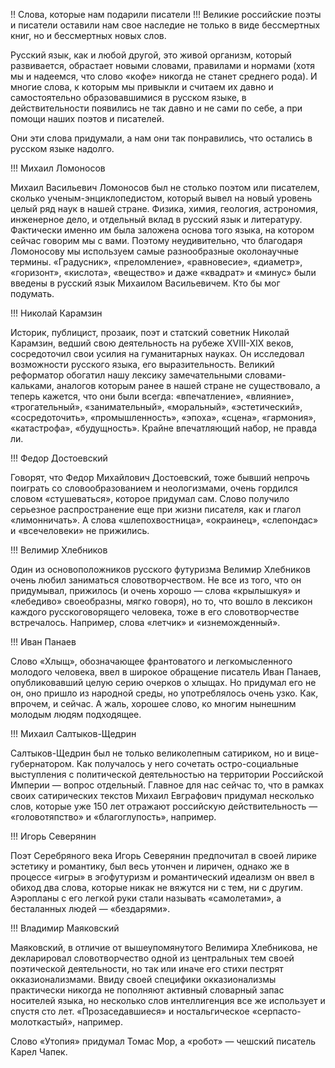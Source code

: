 !! Слова, которые нам подарили писатели
!!! Великие российские поэты и писатели оставили нам свое наследие не только в виде бессмертных книг, но и бессмертных новых слов.

Русский язык, как и любой другой, это живой организм, который развивается, обрастает новыми словами, правилами и нормами (хотя мы и надеемся, что слово «кофе» никогда не станет среднего рода). И многие слова, к которым мы привыкли и считаем их давно и самостоятельно образовавшимися в русском языке, в действительности появились не так давно и не сами по себе, а при помощи наших поэтов и писателей.

Они эти слова придумали, а нам они так понравились, что остались в русском языке надолго.

!!! Михаил Ломоносов

Михаил Васильевич Ломоносов был не столько поэтом или писателем, сколько ученым-энциклопедистом, который вывел на новый уровень целый ряд наук в нашей стране. Физика, химия, геология, астрономия, инженерное дело, и отдельный вклад в русский язык и литературу. Фактически именно им была заложена основа того языка, на котором сейчас говорим мы с вами. Поэтому неудивительно, что благодаря Ломоносову мы используем самые разнообразные околонаучные термины. «Градусник», «преломление», «равновесие», «диаметр», «горизонт», «кислота», «вещество» и даже «квадрат» и «минус» были введены в русский язык Михаилом Васильевичем. Кто бы мог подумать.

!!! Николай Карамзин

Историк, публицист, прозаик, поэт и статский советник Николай Карамзин, ведший свою деятельность на рубеже XVIII-XIX веков, сосредоточил свои усилия на гуманитарных науках. Он исследовал возможности русского языка, его выразительность. Великий реформатор обогатил нашу лексику замечательными словами-кальками, аналогов которым ранее в нашей стране не существовало, а теперь кажется, что они были всегда: «впечатление», «влияние», «трогательный», «занимательный», «моральный», «эстетический», «сосредоточить», «промышленность», «эпоха», «сцена», «гармония», «катастрофа», «будущность». Крайне впечатляющий набор, не правда ли.

!!! Федор Достоевский

Говорят, что Федор Михайлович Достоевский, тоже бывший непрочь поиграть со словообразованием и неологизмами, очень гордился словом «стушеваться», которое придумал сам. Слово получило серьезное распространение еще при жизни писателя, как и глагол «лимонничать». А слова «шлепохвостница», «окраинец», «слепондас» и «всечеловеки» не прижились.

!!! Велимир Хлебников

Один из основоположников русского футуризма Велимир Хлебников очень любил заниматься словотворчеством. Не все из того, что он придумывал, прижилось (и очень хорошо — слова «крылышкуя» и «лебедиво» своеобразны, мягко говоря), но то, что вошло в лексикон каждого русскоговорящего человека, тоже в его словотворчестве встречалось. Например, слова «летчик» и «изнеможденный».

!!! Иван Панаев

Слово «Хлыщ», обозначающее франтоватого и легкомысленного молодого человека, ввел в широкое обращение писатель Иван Панаев, опубликовавший целую серию очерков о хлыщах. Но придумал его не он, оно пришло из народной среды, но употреблялось очень узко. Как, впрочем, и сейчас. А жаль, хорошее слово, ко многим нынешним молодым людям подходящее.

!!! Михаил Салтыков-Щедрин

Салтыков-Щедрин был не только великолепным сатириком, но и вице-губернатором. Как получалось у него сочетать остро-социальные выступления с политической деятельностью на территории Российской Империи — вопрос отдельный. Главное для нас сейчас то, что в рамках своих сатирических текстов Михаил Евграфович придумал несколько слов, которые уже 150 лет отражают российскую действительность — «головотяпство» и «благоглупость», например.

!!! Игорь Северянин

Поэт Серебряного века Игорь Северянин предпочитал в своей лирике эстетику и романтику, был весь утончен и лиричен, однако же в процессе «игры» в эгофутуризм и романтический идеализм он ввел в обиход два слова, которые никак не вяжутся ни с тем, ни с другим. Аэропланы с его легкой руки стали называть «самолетами», а бесталанных людей — «бездарями».

!!! Владимир Маяковский

Маяковский, в отличие от вышеупомянутого Велимира Хлебникова, не декларировал словотворчество одной из центральных тем своей поэтической деятельности, но так или иначе его стихи пестрят окказионализмами. Ввиду своей специфики окказионализмы практически никогда не пополняют активный словарный запас носителей языка, но несколько слов интеллигенция все же использует и спустя сто лет. «Прозаседавшиеся» и ностальгическое «серпасто-молоткастый», например.

Слово «Утопия» придумал Томас Мор, а «робот» — чешский писатель Карел Чапек.